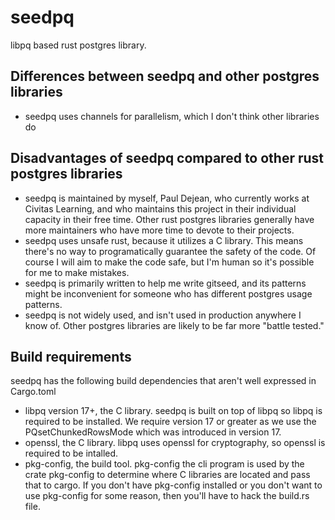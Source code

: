 # seedpq
libpq based rust postgres library.

## Differences between seedpq and other postgres libraries

* seedpq uses channels for parallelism, which I don't think other libraries do

## Disadvantages of seedpq compared to other rust postgres libraries

* seedpq is maintained by myself, Paul Dejean, who currently works at Civitas Learning, and who maintains this project in their individual capacity in their free time. Other rust postgres libraries generally have more maintainers who have more time to devote to their projects.
* seedpq uses unsafe rust, because it utilizes a C library. This means there's no way to programatically guarantee the safety of the code. Of course I will aim to make the code safe, but I'm human so it's possible for me to make mistakes.
* seedpq is primarily written to help me write gitseed, and its patterns might be inconvenient for someone who has different postgres usage patterns.
* seedpq is not widely used, and isn't used in production anywhere I know of. Other postgres libraries are likely to be far more "battle tested."

## Build requirements

seedpq has the following build dependencies that aren't well expressed in Cargo.toml

* libpq version 17+, the C library. seedpq is built on top of libpq so libpq is required to be installed. We require version 17 or greater as we use the  PQsetChunkedRowsMode which was introduced in version 17.
* openssl, the C library. libpq uses openssl for cryptography, so openssl is required to be intalled.
* pkg-config, the build tool. pkg-config the cli program is used by the crate pkg-config to determine where C libraries are located and pass that to cargo. If you don't have pkg-config installed or you don't want to use pkg-config for some reason, then you'll have to hack the build.rs file.
